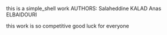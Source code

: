 this is a simple_shell work
AUTHORS: Salaheddine KALAD
         Anas ELBAIDOURI

this work is so competitive good luck for everyone 
